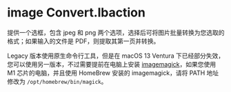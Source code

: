 # image Convert.lbaction

提供一个选框，包含 jpeg 和 png 两个选项，选择后可将图片批量转换为您选取的格式；如果输入的文件是 PDF，则提取其第一页并转换。

Legacy 版本使用原生命令行工具，但是在 macOS 13 Ventura 下已经部分失效，您可以使用另一版本，不过需要提前在电脑上安装 [imagemagick](https://www.google.com.hk/url?sa=t&rct=j&q=&esrc=s&source=web&cd=&ved=2ahUKEwiO_Iew66r7AhWdQfUHHVKlA3MQFnoECA8QAQ&url=https%3A%2F%2Fwww.imagemagick.org%2F&usg=AOvVaw2K9e9LxUTmQUcy5gUizL2h)，如果您使用 M1 芯片的电脑，并且使用 HomeBrew 安装的 imagemagick，请将 PATH 地址修改为 `/opt/homebrew/bin/magick`。